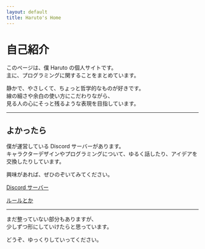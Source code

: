 ```yaml
---
layout: default
title: Haruto's Home
---
```


# 自己紹介

このページは、僕 Haruto の個人サイトです。  
主に、プログラミングに関することをまとめています。

静かで、やさしくて、ちょっと哲学的なものが好きです。  
線の細さや余白の使い方にこだわりながら、  
見る人の心にそっと残るような表現を目指しています。

---

## よかったら

僕が運営している Discord サーバーがあります。  
キャラクターデザインやプログラミングについて、ゆるく話したり、アイデアを交換したりしています。

興味があれば、ぜひのぞいてみてください。

[Discord サーバー](https://discord.gg/deWZATS6eM)

[ルールとか](https://haruto-ooki.github.io/Discode/rules.html)

---

まだ整っていない部分もありますが、  
少しずつ形にしていけたらと思っています。

どうぞ、ゆっくりしていってください。